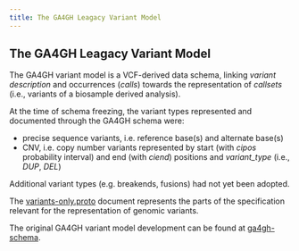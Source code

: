 ```yaml
---
title: The GA4GH Leagacy Variant Model
---
```


## The GA4GH Leagacy Variant Model

The GA4GH variant model is a VCF-derived data schema, linking _variant description_ and occurrences (_calls_) towards the representation of _callsets_ (i.e., variants of a biosample derived analysis).

At the time of schema freezing, the variant types represented and documented through the GA4GH schema were:

* precise sequence variants, i.e. reference base(s) and alternate base(s)
* CNV, i.e. copy number variants represented by start (with _cipos_ probability interval) and end (with _ciend_) positions and _variant_type_ (i.e., _DUP_, _DEL_) 

Additional variant types (e.g. breakends, fusions) had not yet been adopted.

The [variants-only.proto](./variants-only.proto) document represents the parts of the specification relevant for the representation of genomic variants.

The original GA4GH variant model development can be found at [ga4gh-schema](https://github.com/ga4gh/ga4gh-schemas/blob/master/src/main/proto/ga4gh/variants.proto).

